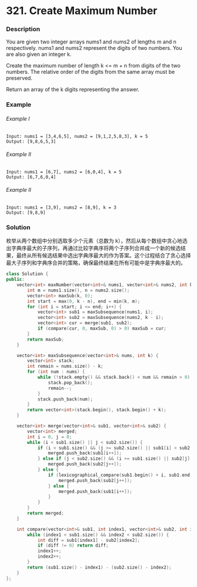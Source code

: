# 321. Create Maximum Number

### Description

You are given two integer arrays nums1 and nums2 of lengths m and n respectively. nums1 and nums2 represent the digits of two numbers. You are also given an integer k.

Create the maximum number of length k <= m + n from digits of the two numbers. The relative order of the digits from the same array must be preserved.

Return an array of the k digits representing the answer.

### Example 

###### Example I

```
Input: nums1 = [3,4,6,5], nums2 = [9,1,2,5,8,3], k = 5
Output: [9,8,6,5,3]
```

###### Example II

```
Input: nums1 = [6,7], nums2 = [6,0,4], k = 5
Output: [6,7,6,0,4]
```

###### Example II

```
Input: nums1 = [3,9], nums2 = [8,9], k = 3
Output: [9,8,9]
```

### Solution

枚举从两个数组中分别选取多少个元素（总数为 k），然后从每个数组中贪心地选出字典序最大的子序列，再通过比较字典序将两个子序列合并成一个新的候选结果，最终从所有候选结果中选出字典序最大的作为答案。这个过程结合了贪心选择最大子序列和字典序合并的策略，确保最终结果在所有可能中是字典序最大的。

```c++
class Solution {
public:
    vector<int> maxNumber(vector<int>& nums1, vector<int>& nums2, int k) {
        int m = nums1.size(), n = nums2.size();
        vector<int> maxSub(k, 0);
        int start = max(0, k - n), end = min(k, m);
        for (int i = start; i <= end; i++) {
            vector<int> sub1 = maxSubsequence(nums1, i);
            vector<int> sub2 = maxSubsequence(nums2, k - i);
            vector<int> cur = merge(sub1, sub2);
            if (compare(cur, 0, maxSub, 0) > 0) maxSub = cur;
        }
        return maxSub;
    }

    vector<int> maxSubsequence(vector<int>& nums, int k) {
        vector<int> stack;
        int remain = nums.size() - k;
        for (int num : nums) {
            while (!stack.empty() && stack.back() < num && remain > 0) {
                stack.pop_back();
                remain--;
            }
            stack.push_back(num);
        }
        return vector<int>(stack.begin(), stack.begin() + k);
    }

    vector<int> merge(vector<int>& sub1, vector<int>& sub2) {
        vector<int> merged;
        int i = 0, j = 0;
        while (i < sub1.size() || j < sub2.size()) {
            if (i < sub1.size() && (j >= sub2.size() || sub1[i] > sub2[j])) {
                merged.push_back(sub1[i++]);
            } else if (j < sub2.size() && (i >= sub1.size() || sub2[j] > sub1[i])) {
                merged.push_back(sub2[j++]);
            } else {
                if (lexicographical_compare(sub1.begin() + i, sub1.end(), sub2.begin() + j, sub2.end())) {
                    merged.push_back(sub2[j++]);
                } else {
                    merged.push_back(sub1[i++]);
                }
            }
        }
        return merged;
    }

    int compare(vector<int>& sub1, int index1, vector<int>& sub2, int index2) {
        while (index1 < sub1.size() && index2 < sub2.size()) {
            int diff = sub1[index1] - sub2[index2];
            if (diff != 0) return diff;
            index1++;
            index2++;
        }
        return (sub1.size() - index1) - (sub2.size() - index2);
    }
};
```
